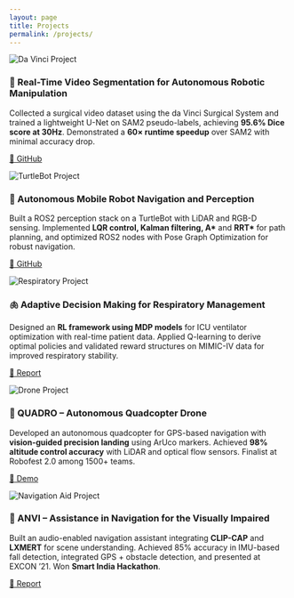 ```yaml
---
layout: page
title: Projects
permalink: /projects/
---
```


<div class="projects-grid">

<!-- Project 1 -->
<div class="project-card">
  <img src="/assets/img/davinci.jpg" alt="Da Vinci Project" class="project-image"/>
  <h3>🤖 Real-Time Video Segmentation for Autonomous Robotic Manipulation</h3>
  <p>
  Collected a surgical video dataset using the da Vinci Surgical System and trained a lightweight U-Net on SAM2 pseudo-labels, achieving <b>95.6% Dice score at 30Hz</b>. Demonstrated a <b>60× runtime speedup</b> over SAM2 with minimal accuracy drop.
  </p>
  <p>
    <a href="https://github.com/Vakula289/Real-Time-Video-Segmentation-for-Autonomous-Manipulation">🔗 GitHub</a>
  </p>
</div>

<!-- Project 2 -->
<div class="project-card">
  <img src="/assets/img/turtlebot.jpg" alt="TurtleBot Project" class="project-image"/>
  <h3>🚗 Autonomous Mobile Robot Navigation and Perception</h3>
  <p>
  Built a ROS2 perception stack on a TurtleBot with LiDAR and RGB-D sensing. Implemented <b>LQR control, Kalman filtering, A*</b> and <b>RRT*</b> for path planning, and optimized ROS2 nodes with Pose Graph Optimization for robust navigation.
  </p>
  <p>
    <a href="https://github.com/Vakula289/Autonomous-Mobile-Robot-Perception-and-Navigation">🔗 GitHub</a>
  </p>
</div>

<!-- Project 3 -->
<div class="project-card">
  <img src="/assets/img/ventilator.jpg" alt="Respiratory Project" class="project-image"/>
  <h3>🫁 Adaptive Decision Making for Respiratory Management</h3>
  <p>
  Designed an <b>RL framework using MDP models</b> for ICU ventilator optimization with real-time patient data. Applied Q-learning to derive optimal policies and validated reward structures on MIMIC-IV data for improved respiratory stability.
  </p>
  <p>
    <a href="https://bit.ly/3Co9OzL">📄 Report</a>
  </p>
</div>

<!-- Project 4 -->
<div class="project-card">
  <img src="/assets/img/drone.jpg" alt="Drone Project" class="project-image"/>
  <h3>🚁 QUADRO – Autonomous Quadcopter Drone</h3>
  <p>
  Developed an autonomous quadcopter for GPS-based navigation with <b>vision-guided precision landing</b> using ArUco markers. Achieved <b>98% altitude control accuracy</b> with LiDAR and optical flow sensors. Finalist at Robofest 2.0 among 1500+ teams.
  </p>
  <p>
    <a href="https://bit.ly/3ZJ0gsy">🎥 Demo</a>
  </p>
</div>

<!-- Project 5 -->
<div class="project-card">
  <img src="/assets/img/navigation-aid.jpg" alt="Navigation Aid Project" class="project-image"/>
  <h3>🦯 ANVI – Assistance in Navigation for the Visually Impaired</h3>
  <p>
  Built an audio-enabled navigation assistant integrating <b>CLIP-CAP</b> and <b>LXMERT</b> for scene understanding. Achieved 85% accuracy in IMU-based fall detection, integrated GPS + obstacle detection, and presented at EXCON ’21. Won <b>Smart India Hackathon</b>.
  </p>
  <p>
    <a href="https://bit.ly/3d6Ruyl">📄 Report</a>
  </p>
</div>

</div>
